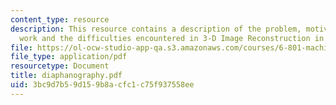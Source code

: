 ```yaml
---
content_type: resource
description: This resource contains a description of the problem, motivation, previous
  work and the difficulties encountered in 3-D Image Reconstruction in Optical Tomography.
file: https://ol-ocw-studio-app-qa.s3.amazonaws.com/courses/6-801-machine-vision-fall-2004/3bc9d7b59d159b8acfc1c75f937558ee_diaphanography.pdf
file_type: application/pdf
resourcetype: Document
title: diaphanography.pdf
uid: 3bc9d7b5-9d15-9b8a-cfc1-c75f937558ee
---
```

